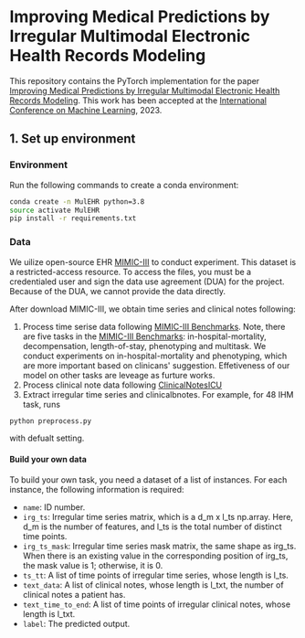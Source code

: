 # Improving Medical Predictions by Irregular Multimodal Electronic Health Records Modeling

This repository contains the PyTorch implementation for the paper [Improving Medical Predictions by Irregular Multimodal Electronic Health Records Modeling](https://arxiv.org/abs/2210.12156).
This work has been accepted at the [International Conference on Machine Learning](https://icml.cc/), 2023. 

## 1. Set up environment

### Environment
Run the following commands to create a conda environment:
```bash
conda create -n MulEHR python=3.8
source activate MulEHR
pip install -r requirements.txt
```

### Data 
We uilize open-source EHR [MIMIC-III](https://physionet.org/content/mimiciii/1.4/) to conduct experiment. This dataset is a restricted-access resource. To access the files, you must be a credentialed user and sign the data use agreement (DUA) for the project. Because of the DUA, we cannot provide the data directly.

After download MIMIC-III, we obtain time series and clinical notes following: 

1. Process time serise data following [MIMIC-III Benchmarks](https://github.com/YerevaNN/mimic3-benchmarks). Note, there are five tasks in the [MIMIC-III Benchmarks](https://github.com/YerevaNN/mimic3-benchmarks): in-hospital-mortality, decompensation, length-of-stay, phenotyping and multitask. We conduct experiments on in-hospital-mortality and phenotyping, which are more important based on clinicans' suggestion. Effetiveness of our model on other tasks are leveage as furture works.
2. Process clinical note data following [ClinicalNotesICU](https://github.com/kaggarwal/ClinicalNotesICU)
3. Extract irregular time series and clinicalbnotes.
For example, for 48 IHM task, runs

```bash
python preprocess.py
```
with defualt setting. 

#### Build your own data
To build your own task, you need a dataset of a list of instances. For each instance, the following information is required:

- `name`: ID number.
- `irg_ts`: Irregular time series matrix, which is a d_m x l_ts np.array. Here, d_m is the number of features, and l_ts is the total number of distinct time points.
- `irg_ts_mask`: Irregular time series mask matrix, the same shape as irg_ts. When there is an existing value in the corresponding position of irg_ts, the mask value is 1; otherwise, it is 0.
- `ts_tt`: A list of time points of irregular time series, whose length is l_ts.
- `text_data`: A list of clinical notes, whose length is l_txt, the number of clinical notes a patient has.
- `text_time_to_end`: A list of time points of irregular clinical notes, whose length is l_txt.
- `label`: The predicted output.

